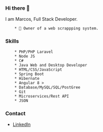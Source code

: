 ### Hi there 👋

 I am Marcos, Full Stack Developer.

        * 🧭 Owner of a web scrappping system.

### Skills
        * PHP/PHP Laravel
        * Node JS
        * C#
        * Java Web and Desktop Developer
        * HTML/CSS/JavaScript
        * Spring Boot
        * Hibernate
        * Angular 8 >
        * Database/MySQL/SQL/PostGree
        * Git
        * Microservices/Rest API
        * JSON
### Contact
   * [LinkedIn](https://www.linkedin.com/in/marcos-santos-stack/)
